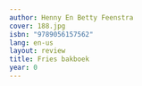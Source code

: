 ```yaml
---
author: Henny En Betty Feenstra
cover: 188.jpg
isbn: "9789056157562"
lang: en-us
layout: review
title: Fries bakboek
year: 0
---
```

